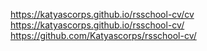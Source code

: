 https://katyascorps.github.io/rsschool-cv/cv
https://katyascorps.github.io/rsschool-cv/
https://github.com/Katyascorps/rsschool-cv/
